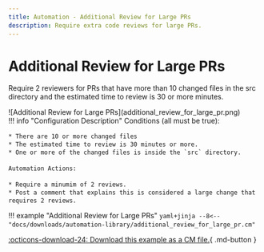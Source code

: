 ```yaml
---
title: Automation - Additional Review for Large PRs
description: Require extra code reviews for large PRs.
---
```

# Additional Review for Large PRs
Require 2 reviewers for PRs that have more than 10 changed files in the src directory and the estimated time to review is 30 or more minutes.

<div class="automationImage" style="align:right" markdown="1">
![Additional Review for Large PRs](additional_review_for_large_pr.png)
</div>

<div class="automationDescription" markdown="1">
!!! info "Configuration Description"
    Conditions (all must be true):

    * There are 10 or more changed files
    * The estimated time to review is 30 minutes or more.
    * One or more of the changed files is inside the `src` directory.

    Automation Actions:

    * Require a minumim of 2 reviews.
    * Post a comment that explains this is considered a large change that requires 2 reviews.
</div>

!!! example "Additional Review for Large PRs"
    ```yaml+jinja
    --8<-- "docs/downloads/automation-library/additional_review_for_large_pr.cm"
    ```
    <div class="result" markdown>
      <span>
      [:octicons-download-24: Download this example as a CM file.](/downloads/automation-library/additional_review_for_large_pr.cm){ .md-button }
      </span>
    </div>